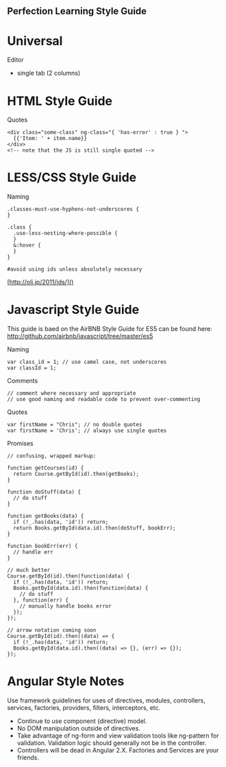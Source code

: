 ## Perfection Learning Style Guide

# Universal

Editor
- single tab (2 columns)


# HTML Style Guide

Quotes

```
<div class="some-class" ng-class="{ 'has-error' : true } ">
  {{'Item: ' + item.name}}
</div>
<!-- note that the JS is still single quoted -->
```

# LESS/CSS Style Guide

Naming

```
.classes-must-use-hyphens-not-underscores {
}

.class {
  .use-less-nesting-where-possible {
  }
  &:hover {
  }
}

#avoid using ids unless absolutely necessary
```
[http://oli.jp/2011/ids/]()

# Javascript Style Guide

This guide is baed on the AirBNB Style Guide for ES5 can be found here:
[http://github.com/airbnb/javascript/tree/master/es5
]()

Naming

```
var class_id = 1; // use camel case, not underscores
var classId = 1;
```

Comments

```
// comment where necessary and appropriate
// use good naming and readable code to prevent over-commenting

```

Quotes

```
var firstName = "Chris"; // no double quotes
var firstName = 'Chris'; // always use single quotes
```

Promises

```
// confusing, wrapped markup:

function getCourses(id) {
  return Course.getById(id).then(getBooks);
}

function doStuff(data) {
  // do stuff
}

function getBooks(data) {
  if (!_.has(data, 'id')) return;
  return Books.getById(data.id).then(doStuff, bookErr);
}

function bookErr(err) {
  // handle err
}

// much better
Course.getById(id).then(function(data) {
  if (!_.has(data, 'id')) return;
  Books.getById(data.id).then(function(data) {
  	// do stuff
  }, function(err) {
  	// manually handle books error
  });
});

// arrow notation coming soon
Course.getById(id).then((data) => {
  if (!_.has(data, 'id')) return;
  Books.getById(data.id).then((data) => {}, (err) => {});
});
```

# Angular Style Notes

Use framework guidelines for uses of directives, modules, controllers, services, factories, providers, filters, interceptors, etc.

- Continue to use component (directive) model.
- No DOM manipulation outside of directives.
- Take advantage of ng-form and view validation tools like ng-pattern for validation. Validation logic should generally not be in the controller.
- Controllers will be dead in Angular 2.X. Factories and Services are your friends.
